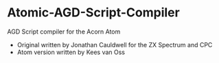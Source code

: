 # Atomic-AGD-Script-Compiler
AGD Script compiler for the Acorn Atom
* Original written by Jonathan Cauldwell for the ZX Spectrum and CPC
* Atom version written by Kees van Oss

